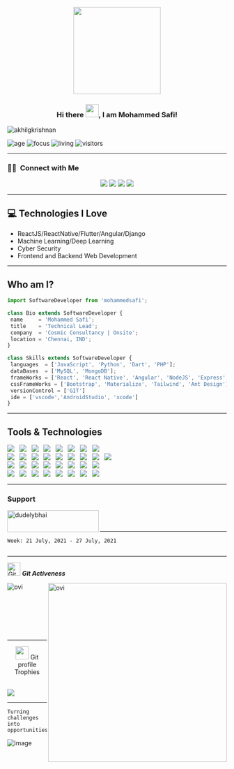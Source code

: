 <p align="center">
  <img src="https://github.com/thompsonemerson/thompsonemerson/raw/master/cover-thompson.png" height="200"/>
</p>

<h3 align="center">Hi there <img src="https://raw.githubusercontent.com/MartinHeinz/MartinHeinz/master/wave.gif" width="30px">, I am Mohammed Safi!
</h3>

<p align="left"> <img src="https://komarev.com/ghpvc/?username=dudelybhai" alt="akhilgkrishnan" /> </p>

![age](https://img.shields.io/badge/age-25-blue)
![focus](https://img.shields.io/badge/focus-backend-brightgreen)
![living](https://img.shields.io/badge/living-Chennai-3c9)
![visitors](https://visitor-badge.herokuapp.com/badge?page_id=dudelybhai.github.profile)

---

### 🤝🏻 &nbsp;Connect with Me

<p align="center">
<a href="https://dudelybhai.github.io"><img src="https://img.shields.io/badge/-dudelybhai.github.io-3423A6?style=flat&logo=Google-Chrome&logoColor=white"/></a>
<a href="https://linkedin.com/in/safi"><img src="https://img.shields.io/badge/-Safi-0077B5?style=flat&logo=Linkedin&logoColor=white"/></a>
<a href="mailto:dudelybhai@gmail.com"><img src="https://img.shields.io/badge/-dudelybhai@gmail.com-D14836?style=flat&logo=Gmail&logoColor=white"/></a>
<a href="https://instagram.com/dudelybhai_"><img src="https://img.shields.io/badge/-@dudelybhai-E4405F?style=flat&logo=Instagram&logoColor=white"/></a>
</p>

---

## :computer: Technologies I Love
* ReactJS/ReactNative/Flutter/Angular/Django
* Machine Learning/Deep Learning
* Cyber Security
* Frontend and Backend Web Development



---


 ## Who am I?
 ```js
import SoftwareDeveloper from 'mohammedsafi';

class Bio extends SoftwareDeveloper {
  name     = 'Mohammed Safi';
  title    = 'Technical Lead';
  company  = 'Cosmic Consultancy | Onsite';
  location = 'Chennai, IND';
}

class Skills extends SoftwareDeveloper {
  languages  = ['JavaScript', 'Python', 'Dart', 'PHP'];
  dataBases  = ['MySQL', 'MongoDB'];
  frameWorks = ['React', 'React Native', 'Angular', 'NodeJS', 'Express', 'Django', 'Flutter', 'Wordpress'];
  cssFrameWorks = ['Bootstrap', 'Materialize', 'Tailwind', 'Ant Design'];
  versionControl = ['GIT']
  ide = ['vscode','AndroidStudio', 'xcode']
}
```
 
 ---
 
<h2>Tools & Technologies</h2>
<p>
   <img src="https://img.shields.io/badge/HTML%20-%23F7DF1E.svg?&style=for-the-badge&color=E34F26" />&nbsp;&nbsp;
   <img src="https://img.shields.io/badge/css%20-%23F7DF1E.svg?&style=for-the-badge&color=5BA8EE" />&nbsp;&nbsp;
   <img src="https://img.shields.io/badge/JavaScript%20-%23F7DF1E.svg?&style=for-the-badge&color=F7DF1E" />&nbsp;&nbsp;
   <img src="https://img.shields.io/badge/Express%20-%23F7DF1E.svg?&style=for-the-badge&color=41B883" />&nbsp;&nbsp;
   <img src="https://img.shields.io/badge/react%20-%23F7DF1E.svg?&style=for-the-badge&color=00D8FF" />&nbsp;&nbsp;
   <img src="https://img.shields.io/badge/React Native%20-%23F7DF1E.svg?&style=for-the-badge&color=61DAFB" />&nbsp;&nbsp;
   <img src="https://img.shields.io/badge/Angular%20-%23F7DF1E.svg?&style=for-the-badge&color=DD0031" />&nbsp;&nbsp;
   <img src="https://img.shields.io/badge/Svelte%20-%23F7DF1E.svg?&style=for-the-badge&color=FF3E00" />&nbsp;&nbsp;
   <br />
   <img src="https://img.shields.io/badge/webpack%20-%23F7DF1E.svg?&style=for-the-badge&color=8ED5FA" />&nbsp;&nbsp;
   <img src="https://img.shields.io/badge/Gulp.js%20-%23F7DF1E.svg?&style=for-the-badge&color=DA4648" />&nbsp;&nbsp;
   <img src="https://img.shields.io/badge/Electron%20-%23F7DF1E.svg?&style=for-the-badge&color=5E8E98" />&nbsp;&nbsp;
   <img src="https://img.shields.io/badge/Next.js%20-%23F7DF1E.svg?&style=for-the-badge&color=2F495E" />&nbsp;&nbsp;
   <img src="https://img.shields.io/badge/Tailwind%20-%23F7DF1E.svg?&style=for-the-badge&color=A4AD19" />&nbsp;&nbsp;
   <img src="https://img.shields.io/badge/Ant Design%20-%23F7DF1E.svg?&style=for-the-badge&color=000" />&nbsp;&nbsp;
   <img src="https://img.shields.io/badge/GCP%20-%23F7DF1E.svg?&style=for-the-badge&color=6CC24A" />&nbsp;&nbsp;
   <img src="https://img.shields.io/badge/Cypress%20-%23F7DF1E.svg?&style=for-the-badge&color=000" />&nbsp;&nbsp;
   <img src="https://img.shields.io/badge/Figma%20-%23F7DF1E.svg?&style=for-the-badge&color=A259FF" />&nbsp;&nbsp;
   <br />
   <img src="https://img.shields.io/badge/Adobe XD%20-%23F7DF1E.svg?&style=for-the-badge&color=470137" />&nbsp;&nbsp;
   <img src="https://img.shields.io/badge/Bootstrap%20-%23F7DF1E.svg?&style=for-the-badge&color=7044A3" />&nbsp;&nbsp;
   <img src="https://img.shields.io/badge/Sass%20-%23F7DF1E.svg?&style=for-the-badge&color=CD6799" />&nbsp;&nbsp;
   <img src="https://img.shields.io/badge/Stylus%20-%23F7DF1E.svg?&style=for-the-badge&color=B8D438" />&nbsp;&nbsp;
   <img src="https://img.shields.io/badge/Clickups%20-%23F7DF1E.svg?&style=for-the-badge&color=2881FF" />&nbsp;&nbsp;
   <img src="https://img.shields.io/badge/Twillio%20-%23F7DF1E.svg?&style=for-the-badge&color=0079BF" />&nbsp;&nbsp;
   <img src="https://img.shields.io/badge/Slack%20-%23F7DF1E.svg?&style=for-the-badge&color=4A154B" />&nbsp;&nbsp;
   <img src="https://img.shields.io/badge/Windows Server%20-%23F7DF1E.svg?&style=for-the-badge&color=B4C3D2" />&nbsp;&nbsp;
   <br />
   <img src="https://img.shields.io/badge/Node.js%20-%23F7DF1E.svg?&style=for-the-badge&color=6DB35A" />&nbsp;&nbsp;
   <img src="https://img.shields.io/badge/MongoDB%20-%23F7DF1E.svg?&style=for-the-badge&color=5C9A37" />&nbsp;&nbsp;
   <img src="https://img.shields.io/badge/MySQL%20-%23F7DF1E.svg?&style=for-the-badge&color=1E4C68" />&nbsp;&nbsp;
   <img src="https://img.shields.io/badge/Git%20-%23F7DF1E.svg?&style=for-the-badge&color=000" />&nbsp;&nbsp;
   <img src="https://img.shields.io/badge/GitHub%20-%23F7DF1E.svg?&style=for-the-badge&color=000" />&nbsp;&nbsp;
   <img src="https://img.shields.io/badge/GitLab%20-%23F7DF1E.svg?&style=for-the-badge&color=FC6D26" />&nbsp;&nbsp;
   <img src="https://img.shields.io/badge/Git flow%20-%23F7DF1E.svg?&style=for-the-badge&color=000" />&nbsp;&nbsp;
   <img src="https://img.shields.io/badge/GCP%20-%23F7DF1E.svg?&style=for-the-badge&color=2496ED" />&nbsp;&nbsp;
 
</p>




---

### Support
<p><a href="https://www.buymeacoffee.com/dudelybhai"> <img align="left" src="https://cdn.buymeacoffee.com/buttons/v2/default-yellow.png" height="50" width="210" alt="dudelybhai" /></a></p><br><br>


---


  <!--START_SECTION:waka-->
```text
Week: 21 July, 2021 - 27 July, 2021


```
<!--END_SECTION:waka-->

---

 <img src="https://media.giphy.com/media/W5eoZHPpUx9sapR0eu/giphy.gif" width="30px" alt="Git"/>&nbsp;<i><b>Git Activeness</b></i></p>
 
<p><img align="left" src="https://github-readme-stats.vercel.app/api/top-langs?username=dudelybhai&show_icons=true&locale=en&layout=compact&theme=chartreuse-dark" alt="ovi" /></p>
<p>&nbsp;<img align="right" src="https://github-readme-stats.vercel.app/api?username=dudelybhai&show_icons=true&locale=en&theme=chartreuse-dark" alt="ovi" width="410" /></p>
<br><br><br><br><br>

<hr>


<p align="center"><img src="https://media.giphy.com/media/QaMcXSekUWx7aogAUr/giphy.gif" width="30" />&nbsp;Git profile Trophies</p><br>
<img src="https://github-profile-trophy.vercel.app/?username=dudelybhai&theme=juicyfresh&no-bg=true" />

---

```
Turning challenges into opportunities
```
![image](https://github.com/soriano-dev/soriano-dev/blob/master/dino.gif)





<!--
**dudelybhai/dudelybhai** is a ✨ _special_ ✨ repository because its `README.md` (this file) appears on your GitHub profile.

Here are some ideas to get you started:
<img src = 'https://github.com/MarikIshtar007/MarikIshtar007/blob/master/images/matrix.gif' alt = 'Awesome Matrix Code' align='right'/>
- 🔭 I’m currently working on ...
- 🌱 I’m currently learning ...
- 👯 I’m looking to collaborate on ...
- 🤔 I’m looking for help with ...
- 💬 Ask me about ...
- 📫 How to reach me: ...
- 😄 Pronouns: ...
- ⚡ Fun fact: ...
- <div align="center">
<img src="https://octodex.github.com/images/dunetocat.png" width="200">
<p>This is some centered text.</p>
</div>
-->
